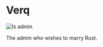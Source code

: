 # Verq

![Is admin](https://badgen.net/static/status/admin/blue?icon=discord)

The admin who wishes to marry Rust.
